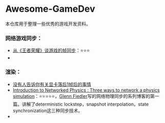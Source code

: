 # Awesome-GameDev
本仓库用于整理一些优秀的游戏开发资料。



### 网络游戏同步：

- [从《王者荣耀》谈游戏的帧同步](https://mp.weixin.qq.com/s?__biz=MzA4MDc5OTg5MA==&mid=2650595000&idx=1&sn=a5dcf715bbb05974b83c0a46c83931cd&chksm=8796cf45b0e1465308c925b6e6bc20ae9eea51b055b83eeea1b5eaf768eba3745f5cfe7695a0&mpshare=1&scene=24&srcid=0908BufMWDPsTYCHRwb8Zz9O#rd)：⭐⭐⭐
- 



### 渲染：

- [没有人告诉你有关显卡落后1帧后的事情](http://gad.qq.com/program/translateview/7213977)
- [Introduction to Networked Physics : Three ways to network a physics simulation](https://gafferongames.com/post/introduction_to_networked_physics/)：⭐⭐⭐⭐⭐，[Glenn Fiedler](https://gafferongames.com/about)写的网络物理同步的系列博客的第一篇。讲解了deterministic lockstep，snapshot interpolation，state synchronization这三种同步技术。
- 